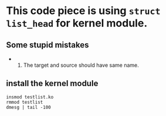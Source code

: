 # This code piece is using `struct list_head` for kernel module.
## Some stupid mistakes
* 1. The target and source should have same name.

## install the kernel module
```
insmod testlist.ko
rmmod testlist
dmesg | tail -100
```
